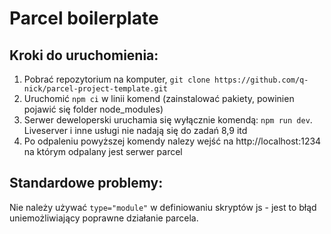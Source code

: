 # Parcel boilerplate

## Kroki do uruchomienia:

1. Pobrać repozytorium na komputer, `git clone https://github.com/q-nick/parcel-project-template.git`
2. Uruchomić `npm ci` w linii komend (zainstalować pakiety, powinien pojawić się folder node_modules)
3. Serwer deweloperski uruchamia się wyłącznie komendą: `npm run dev`. Liveserver i inne usługi nie nadają się do zadań 8,9 itd
4. Po odpaleniu powyższej komendy nalezy wejść na http://localhost:1234 na którym odpalany jest serwer parcel

## Standardowe problemy:

Nie należy używać `type="module"` w definiowaniu skryptów js - jest to błąd uniemożliwiający poprawne działanie parcela.
